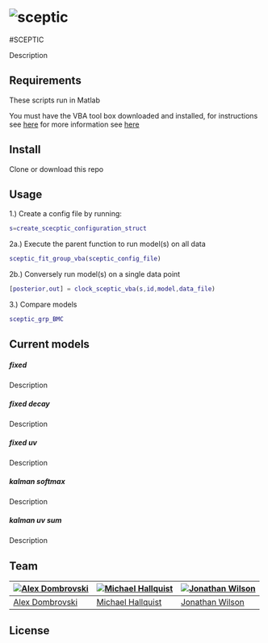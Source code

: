 # ![sceptic]()

#SCEPTIC

Description

## Requirements
These scripts run in Matlab

You must have the VBA tool box downloaded and installed, for instructions see [here](https://mbb-team.github.io/VBA-toolbox/download/) for more information see [here](https://mbb-team.github.io/VBA-toolbox/wiki/)

## Install

Clone or download this repo

## Usage

1.) Create a config file by running:

```matlab
s=create_scecptic_configuration_struct
```

2a.) Execute the parent function to run model(s) on all data
```matlab
sceptic_fit_group_vba(sceptic_config_file)
```

2b.) Conversely run model(s) on a single data point
```matlab
[posterior,out] = clock_sceptic_vba(s,id,model,data_file)
``` 

3.) Compare models

```matlab
sceptic_grp_BMC
```

## Current models

##### fixed

Description

##### fixed decay

Description

##### fixed uv

Description

##### kalman softmax

Description

##### kalman uv sum

Description

## Team

[![Alex Dombrovski]()]() | [![Michael Hallquist]()]() | [![Jonathan Wilson]()](https://github.com/wilsonj3)
---|---|---
[Alex Dombrovski](https://github.com/dombrovski) | [Michael Hallquist](https://github.com/michaelhallquist) | [Jonathan Wilson](https://github.com/wilsonj3)


## License

